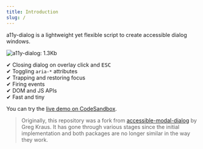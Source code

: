 ```yaml
---
title: Introduction
slug: /
---
```


a11y-dialog is a lightweight yet flexible script to create accessible dialog windows.

![a11y-dialog: 1.3Kb](https://badgen.net/bundlephobia/minzip/a11y-dialog/)

✔︎ Closing dialog on overlay click and <kbd>ESC</kbd>  
✔︎ Toggling `aria-*` attributes  
✔︎ Trapping and restoring focus  
✔︎ Firing events  
✔︎ DOM and JS APIs  
✔︎ Fast and tiny

You can try the [live demo on CodeSandbox](https://codesandbox.io/s/a11y-dialog-v7-pnwqu).

> Originally, this repository was a fork from [accessible-modal-dialog](https://github.com/gdkraus/accessible-modal-dialog) by Greg Kraus. It has gone through various stages since the initial implementation and both packages are no longer similar in the way they work.
